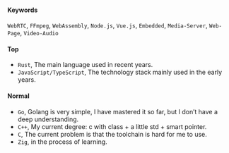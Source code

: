 #### Keywords

`WebRTC`, `FFmpeg`, `WebAssembly`, `Node.js`, `Vue.js`, `Embedded`, `Media-Server`, `Web-Page`, `Video-Audio`

#### Top

- `Rust`, The main language used in recent years.
- `JavaScript/TypeScript`, The technology stack mainly used in the early years.

#### Normal

- `Go`, Golang is very simple, I have mastered it so far, but I don’t have a deep understanding.
- `C++`, My current degree: c with class + a little std + smart pointer.
- `C`, The current problem is that the toolchain is hard for me to use.
- `Zig`, in the process of learning.
